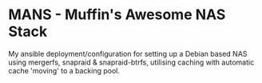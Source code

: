 # MANS - Muffin's Awesome NAS Stack

My ansible deployment/configuration for setting up a Debian based NAS using mergerfs, snapraid & snapraid-btrfs, utilising caching with automatic cache 'moving' to a backing pool.